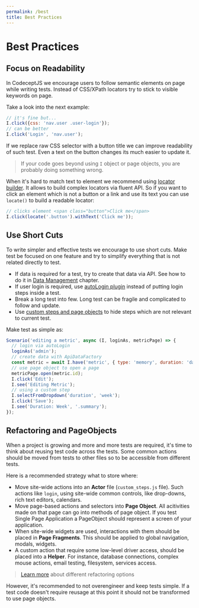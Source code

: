 ```yaml
---
permalink: /best
title: Best Practices
---
```


# Best Practices

## Focus on Readability

In CodeceptJS we encourage users to follow semantic elements on page while writing tests.
Instead of CSS/XPath locators try to stick to visible keywords on page.

Take a look into the next example:

```js
// it's fine but...
I.click({css: 'nav.user .user-login'});
// can be better
I.click('Login', 'nav.user');
```

If we replace raw CSS selector with a button title we can improve readability of such test.
Even a text on the button changes its much easier to update it.

> If your code goes beyond using `I` object or page objects, you are probably doing something wrong.

When it's hard to match text to element we recommend using [locator builder](https://codecept.io/locators#locator-builder). It allows to build complex locators via fluent API.
So if you want to click an element which is not a button or a link and use its text you can use `locate()` to build a readable locator:

```js
// clicks element <span class="button">Click me</span>
I.click(locate('.button').withText('Click me'));
```

## Use Short Cuts

To write simpler and effective tests we encourage to use short cuts.
Make test be focused on one feature and try to simplify everything that is not related directly to test.

* If data is required for a test, try to create that data via API. See how to do it in [Data Management](https://codecept.io/data) chapter.
* If user login is required, use [autoLogin plugin](https://codecept.io/plugins#autoLogin) instead of putting login steps inside a test.
* Break a long test into few. Long test can be fragile and complicated to follow and update.
* Use [custom steps and page objects](https://codecept.io/pageobjects) to hide steps which are not relevant to current test.

Make test as simple as:

```js
Scenario('editing a metric', async (I, loginAs, metricPage) => {
  // login via autoLogin
  loginAs('admin');
  // create data with ApiDataFactory
  const metric = await I.have('metric', { type: 'memory', duration: 'day' })
  // use page object to open a page
  metricPage.open(metric.id);
  I.click('Edit');
  I.see('Editing Metric');
  // using a custom step
  I.selectFromDropdown('duration', 'week');
  I.click('Save');
  I.see('Duration: Week', '.summary');
});
```

## Refactoring and PageObjects

When a project is growing and more and more tests are required, it's time to think about reusing test code across the tests. Some common actions should be moved from tests to other files so to be accessible from different tests.

Here is a recommended strategy what to store where:

* Move site-wide actions into an **Actor** file (`custom_steps.js` file). Such actions like `login`, using site-wide common controls, like drop-downs, rich text editors, calendars.
* Move page-based actions and selectors into **Page Object**. All acitivities made on that page can go into methods of page object. If you test Single Page Application a PageObject should represent a screen of your application.
* When site-wide widgets are used, interactions with them should be placed in **Page Fragments**. This should be applied to global navigation, modals, widgets.
* A custom action that require some low-level driver access, should be placed into a **Helper**. For instance, database connections, complex mouse actions, email testing, filesystem, services access.

> [Learn more](https://codecept.io/pageobjects) about different refactoring options

However, it's recommended to not overengineer and keep tests simple. If a test code doesn't require reusage at this point it should not be transformed to use page objects.

